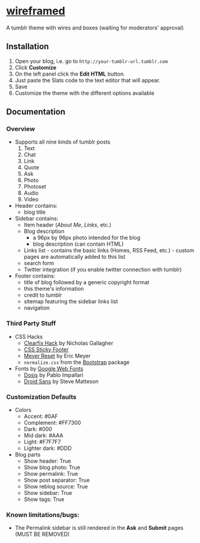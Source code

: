 [wireframed](http://www.tumblr.com/theme/36746)
==========

A tumblr theme with wires and boxes (waiting for moderators' approval)

Installation
------------
1. Open your blog, i.e. go to `http://your-tumblr-url.tumblr.com`
2. Click **Customize**
3. On the left panel click the **Edit HTML** button.
4. Just paste the Slats code to the text editor that will appear.
5. Save 
6. Customize the theme with the different options available

Documentation
-------------
### Overview
- Supports all nine kinds of tumblr posts
  1. Text
  2. Chat
  3. Link
  4. Quote
  5. Ask
  6. Photo
  7. Photoset
  8. Audio
  9. Video
- Header contains:
  - blog title
- Sidebar contains:
  - Item header (*About Me*, *Links*, etc.)
  - Blog description
      - a 96px by 96px photo intended for the blog
      - blog description (can contain HTML)
  - Links list
        - contains the basic links (Homes, RSS Feed, etc.)
        - custom pages are automatically added to this list
  - search form
  - Twitter integration (if you enable twitter connection with tumblr)
- Footer contains:
  - title of blog followed by a generic copyright format
  - this theme's information
  - credit to tumblr
  - sitemap featuring the sidebar links list
  - navigation

### Third Party Stuff
- CSS Hacks 
  - [Clearfix Hack](http://nicolasgallagher.com/micro-clearfix-hack/) by Nicholas Gallagher
  - [CSS Sticky Footer](http://www.cssstickyfooter.com/)
  - [Meyer Reset](http://meyerweb.com/eric/tools/css/reset/) by Eric Meyer
  - `normalize.css` from the [Bootstrap](http://twitter.github.com/bootstrap/) package
- Fonts by [Google Web Fonts](http://www.google.com/webfonts)
  - [Dosis](http://www.google.com/webfonts/specimen/Dosis) by Pablo Impallari
  - [Droid Sans](http://www.google.com/webfonts/specimen/Droid+Sans) by Steve Matteson

### Customization Defaults
- Colors
  - Accent: #0AF
  - Complement: #FF7300
  - Dark: #000
  - Mid dark: #AAA
  - Light: #F7F7F7
  - Lighter dark: #DDD
- Blog parts
  - Show header: True
  - Show blog photo: True
  - Show permalink: True
  - Show post separator: True
  - Show reblog source: True
  - Show sidebar: True
  - Show tags: True

### Known limitations/bugs:
- The Permalink sidebar is still rendered in the **Ask** and **Submit** pages (MUST BE REMOVED)
